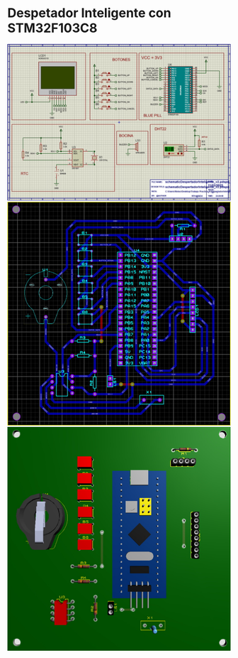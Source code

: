# Despetador Inteligente con STM32F103C8

![Alt text](/img/schematic.jpg?raw=true "Schematic")
![Alt text](/img/PCB_V2.jpg?raw=true "PCB")
![Alt text](/img/3D_MODEL.jpg?raw=true "3D Model")
